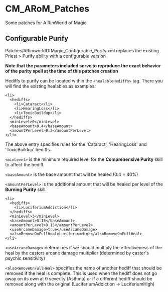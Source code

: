 # CM_ARoM_Patches
Some patches for A RimWorld of Magic

## Configurable Purify
Patches/ARimworldOfMagic_Configurable_Purify.xml replaces the existing Priest > Purify ability with a configurable version

**Note that the parameters included serve to reproduce the exact behavior of the purity spell at the time of this patches creation**

Hediffs to purify can be located within the `<healableHediffs>` tag. There you will find the existing healables as examples:
```
<li>
  <hediffs>
    <li>Cataract</li>
    <li>HearingLoss</li>
    <li>ToxicBuildup</li>
  </hediffs>
  <minLevel>0</minLevel>
  <baseAmount>0.4</baseAmount>
  <amountPerLevel>0.3</amountPerLevel>
</li>
```
The above entry specifies rules for the 'Cataract', 'HearingLoss' and 'ToxicBuildup' hediffs.

`<minLevel>` is the minimum required level for the **Comprehensive Purity** skill to affect the hediff.

`<baseAmount>` is the base amount that will be healed (0.4 = 40%)

`<amountPerLevel>` is the additional amount that will be healed per level of the **Burning Purity** skill.

```
<li>
  <hediffs>
    <li>LuciferiumAddiction</li>
  </hediffs>
  <minLevel>3</minLevel>
  <baseAmount>0.15</baseAmount>
  <amountPerLevel>0.15</amountPerLevel>
  <useArcaneDamage>true</useArcaneDamage>
  <alsoRemoveOnFullHeal>LuciferiumHigh</alsoRemoveOnFullHeal>
</li>
```
`<useArcaneDamage>` determines if we should multiply the effectiveness of the heal by the casters arcane damage multiplier (determined by caster's psychic sensitivity)

`<alsoRemoveOnFullHeal>` specifies the name of another hediff that should be removed if the heal is complete. This is used when the hediff does not go away on its own at 0 severity (Asthma) or if a different hediff should be removed along with the original (LuciferiumAddiction -> LuciferiumHigh)
